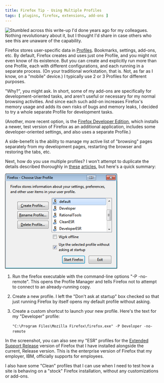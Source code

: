 ```yaml
---
title: Firefox Tip - Using Multiple Profiles
tags: [ plugins, firefox, extensions, add-ons ]
---
```

<img align="left" src="https://mozorg.cdn.mozilla.net/media/img/styleguide/identity/firefox/usage-logo.png?2013-06"/>
Stumbled across this write-up I'd done years ago for my colleagues. Nothing revolutionary about it, but I thought I'd share in case others who see this are unaware of the capability.

Firefox stores user-specific data in [Profiles](https://support.mozilla.org/en-US/kb/profiles-where-firefox-stores-user-data). Bookmarks, settings, add-ons, etc. By default, Firefox creates and uses just one Profile, and you might not even know of its existence. But you can create and explicitly run more than one Profile, each with different configurations, and each running in a separate process. (On your traditional workstation, that is. Not, as far as I know, on a "mobile" device.) I typically use 2 or 3 Profiles for different purposes.

"Why?", you might ask. In short, some of my add-ons are specifically for development-oriented tasks, and aren't useful or necessary for my normal browsing activities. And since each such add-on increases Firefox's memory usage and adds its own risks of bugs and memory leaks, I decided to try a whole separate Profile for development tasks.

(Another, more recent option, is the [Firefox Developer Edition](https://www.mozilla.org/en-US/firefox/developer/), which installs a newer, test version of Firefox as an additional application, includes some developer-oriented settings, and also uses a separate Profile.)

A side-benefit is the ability to manage my active list of "browsing" pages separately from my development pages, restarting the browser and restoring the tabs, etc.

Next, how do you use multiple profiles?  I won't attempt to duplicate the details described thoroughly in [these](http://kb.mozillazine.org/Profile_Manager) [articles](http://kb.mozillazine.org/Opening_a_new_instance_of_your_Mozilla_application_with_another_profile), but here's a quick summary:

![image](/assets/FirefoxProfileManager.png)

1.  Run the firefox executable with the command-line options "-P -no-remote".  This opens the Profile Manager and tells Firefox not to attempt to connect to an already-running copy.  

2.  Create a new profile.  I left the "Don't ask at startup" box checked so that just running Firefox by itself opens my default profile without asking.  

3.  Create a custom shortcut to launch your new profile.  Here's the text for my "Developer" profile:  

    `"C:\Program Files\Mozilla Firefox\firefox.exe" -P Developer -no-remote`

In the screenshot, you can also see my "ESR" profiles for the [Extended Support Release](https://www.mozilla.org/en-US/firefox/organizations/) version of Firefox that I have installed alongside the current, Release version. This is the enterprise version of Firefox that my employer, IBM, officially supports for employees.

I also have some "Clean" profiles that I can use when I need to test how a site is behaving on a "stock" Firefox installation, without any customizations or add-ons.
